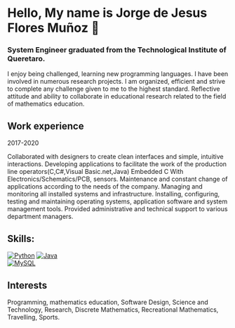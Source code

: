# Hello, My name is Jorge de Jesus Flores Muñoz 👋
### System Engineer graduated from the Technological Institute of Queretaro.

I enjoy being challenged, learning new programming languages. I have been involved in numerous research projects. I am organized, efficient and strive to complete any challenge given to me to the highest standard.
Reflective attitude and ability to collaborate in educational research related to the field of mathematics education.

## Work experience

2017-2020

Collaborated with designers to create clean interfaces and simple, intuitive interactions.
Developing applications to facilitate the work of the production line operators(C,C#,Visual Basic.net,Java)
Embedded C With Electronics/Schematics/PCB, sensors.
Maintenance and constant change of applications according to the needs of the company.
Managing and monitoring all installed systems and infrastructure.
Installing, configuring, testing and maintaining operating systems, application software and system management tools.
Provided administrative and technical support to various department managers.

## Skills:
[![Python](https://img.shields.io/badge/Python-yellow?style=for-the-badge&logo=python&logoColor=white&labelColor=101010)]()
[![Java](https://img.shields.io/badge/Java-007396?style=for-the-badge&logo=java&logoColor=white&labelColor=101010)]()
</br>
[![MySQL](https://img.shields.io/badge/MySQL-4479A1?style=for-the-badge&logo=mysql&logoColor=white&labelColor=101010)]()

## Interests
Programming, mathematics education, Software Design, Science and Technology, Research, Discrete Mathematics, Recreational Mathematics, Travelling, Sports.


